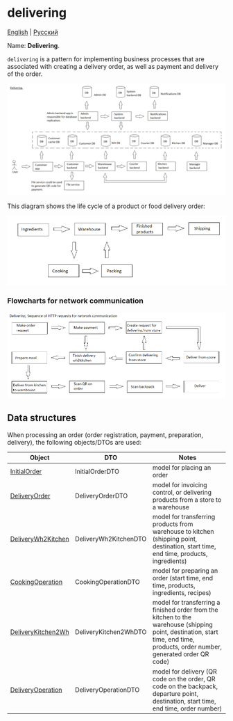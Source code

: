 # delivering

[English](delivering.md) | [Русский](delivering.ru.md)

Name: **Delivering**.

`delivering` is a pattern for implementing business processes that are associated with creating a delivery order, as well as payment and delivery of the order.

![delivering_overall](../img/flowchartnames/delivering_overall.png)

This diagram shows the life cycle of a product or food delivery order:

![productlifecycle](../img/productlifecycle.png)

### Flowcharts for network communication

![overall.delivering](../img/flowcharts/overall.delivering.png)

## Data structures

When processing an order (order registration, payment, preparation, delivery), the following objects/DTOs are used:

| Object | DTO | Notes |
| --- | ---- | --- |
| [InitialOrder](../../models/Orders/InitialOrder.cs) | InitialOrderDTO | model for placing an order |
| [DeliveryOrder](https://github.com/alexeysp11/workflow-lib/blob/main/src/Models/Business/BusinessDocuments/DeliveryOrder.cs) | DeliveryOrderDTO  | model for invoicing control, or delivering products from a store to a warehouse | 
| [DeliveryWh2Kitchen](../../models/Orders/DeliveryWh2Kitchen.cs) | DeliveryWh2KitchenDTO | model for transferring products from warehouse to kitchen (shipping point, destination, start time, end time, products, ingredients) |
| [CookingOperation](https://github.com/alexeysp11/workflow-lib/blob/main/src/Models/Business/Products/CookingOperation.cs) | CookingOperationDTO | model for preparing an order (start time, end time, products, ingredients, recipes) |
| [DeliveryKitchen2Wh](../../models/Orders/DeliveryKitchen2Wh.cs) | DeliveryKitchen2WhDTO | model for transferring a finished order from the kitchen to the warehouse (shipping point, destination, start time, end time, products, order number, generated order QR code) |
| [DeliveryOperation](https://github.com/alexeysp11/workflow-lib/blob/main/src/Models/Business/Delivery/DeliveryOperation.cs) | DeliveryOperationDTO  | model for delivery (QR code on the order, QR code on the backpack, departure point, destination, start time, end time, order number) |
